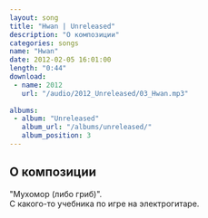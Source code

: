 ```yaml
---
layout: song
title: "Hwan | Unreleased"
description: "О композиции"
categories: songs
name: "Hwan"
date: 2012-02-05 16:01:00
length: "0:44"
download:
 - name: 2012
   url: "/audio/2012_Unreleased/03_Hwan.mp3"
   
albums:
 - album: "Unreleased"
   album_url: "/albums/unreleased/"
   album_position: 3
---
```



## О композиции

"Мухомор (либо гриб)".  
С какого-то учебника по игре на электрогитаре.  
  

